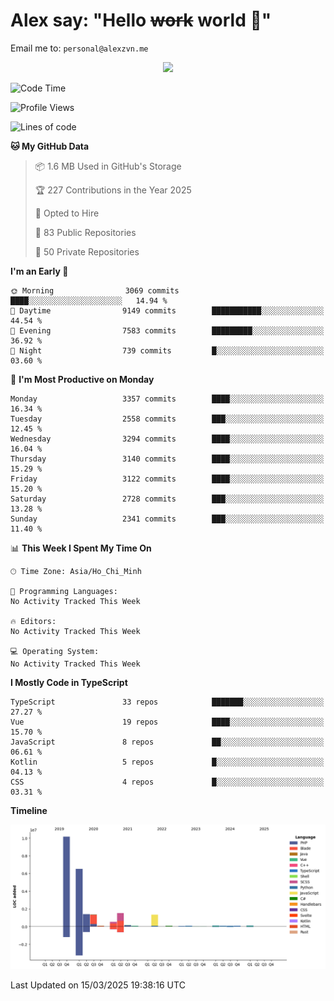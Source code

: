 # Alex say: "Hello ~~work~~ world 🐾"
Email me to: `personal@alexzvn.me`


<p align=center>
  <a href="https://skillicons.dev">
    <img src="https://skillicons.dev/icons?i=ts,js,php,nodejs,bun,vue,nuxt,react,svelte,tauri,laravel,rust,mongodb,docker,electron,redis,rabbitmq,tailwind,git,cloudflare,elysia,mysql,nginx,rollupjs,sentry,ubuntu,yarn,html,css,vite" />
  </a>
</p>

<!--START_SECTION:waka-->
![Code Time](http://img.shields.io/badge/Code%20Time-1%2C066%20hrs%2055%20mins-blue)

![Profile Views](http://img.shields.io/badge/Profile%20Views-0-blue)

![Lines of code](https://img.shields.io/badge/From%20Hello%20World%20I%27ve%20Written-23.8%20million%20lines%20of%20code-blue)

**🐱 My GitHub Data** 

> 📦 1.6 MB Used in GitHub's Storage 
 > 
> 🏆 227 Contributions in the Year 2025
 > 
> 💼 Opted to Hire
 > 
> 📜 83 Public Repositories 
 > 
> 🔑 50 Private Repositories 
 > 
**I'm an Early 🐤** 

```text
🌞 Morning                3069 commits        ████░░░░░░░░░░░░░░░░░░░░░   14.94 % 
🌆 Daytime                9149 commits        ███████████░░░░░░░░░░░░░░   44.54 % 
🌃 Evening                7583 commits        █████████░░░░░░░░░░░░░░░░   36.92 % 
🌙 Night                  739 commits         █░░░░░░░░░░░░░░░░░░░░░░░░   03.60 % 
```
📅 **I'm Most Productive on Monday** 

```text
Monday                   3357 commits        ████░░░░░░░░░░░░░░░░░░░░░   16.34 % 
Tuesday                  2558 commits        ███░░░░░░░░░░░░░░░░░░░░░░   12.45 % 
Wednesday                3294 commits        ████░░░░░░░░░░░░░░░░░░░░░   16.04 % 
Thursday                 3140 commits        ████░░░░░░░░░░░░░░░░░░░░░   15.29 % 
Friday                   3122 commits        ████░░░░░░░░░░░░░░░░░░░░░   15.20 % 
Saturday                 2728 commits        ███░░░░░░░░░░░░░░░░░░░░░░   13.28 % 
Sunday                   2341 commits        ███░░░░░░░░░░░░░░░░░░░░░░   11.40 % 
```


📊 **This Week I Spent My Time On** 

```text
🕑︎ Time Zone: Asia/Ho_Chi_Minh

💬 Programming Languages: 
No Activity Tracked This Week

🔥 Editors: 
No Activity Tracked This Week

💻 Operating System: 
No Activity Tracked This Week
```

**I Mostly Code in TypeScript** 

```text
TypeScript               33 repos            ███████░░░░░░░░░░░░░░░░░░   27.27 % 
Vue                      19 repos            ████░░░░░░░░░░░░░░░░░░░░░   15.70 % 
JavaScript               8 repos             ██░░░░░░░░░░░░░░░░░░░░░░░   06.61 % 
Kotlin                   5 repos             █░░░░░░░░░░░░░░░░░░░░░░░░   04.13 % 
CSS                      4 repos             █░░░░░░░░░░░░░░░░░░░░░░░░   03.31 % 
```



**Timeline**

![Lines of Code chart](https://raw.githubusercontent.com/alexzvn/alexzvn/main/assets/bar_graph.png)


 Last Updated on 15/03/2025 19:38:16 UTC
<!--END_SECTION:waka-->
